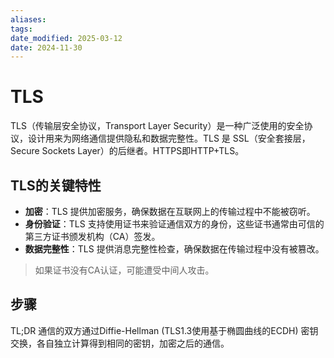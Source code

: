 ```yaml
---
aliases: 
tags: 
date_modified: 2025-03-12
date: 2024-11-30
---
```


# TLS

TLS（传输层安全协议，Transport Layer Security）是一种广泛使用的安全协议，设计用来为网络通信提供隐私和数据完整性。TLS 是 SSL（安全套接层，Secure Sockets Layer）的后继者。HTTPS即HTTP+TLS。

## TLS的关键特性

- **加密**：TLS 提供加密服务，确保数据在互联网上的传输过程中不能被窃听。
- **身份验证**：TLS 支持使用证书来验证通信双方的身份，这些证书通常由可信的第三方证书颁发机构（CA）签发。
- **数据完整性**：TLS 提供消息完整性检查，确保数据在传输过程中没有被篡改。

> 如果证书没有CA认证，可能遭受中间人攻击。

## 步骤

TL;DR 通信的双方通过Diffie-Hellman (TLS1.3使用基于椭圆曲线的ECDH) 密钥交换，各自独立计算得到相同的密钥，加密之后的通信。
